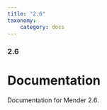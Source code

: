 ```yaml
---
title: "2.6"
taxonomy:
    category: docs
---
```

<!--AUTOVERSION: "title: \"Development\""/integration/complain-->
<!--
Exception to the rule about AUTOVERSION tags coming before their affected block:
For page headers the tag may come after due to misrendering if it is above.
-->

<!--AUTOVERSION: "### Development"/integration/complain-->
### 2.6

# Documentation

<!--AUTOVERSION: "bleeding-edge % branch"/integration/complain-->
Documentation for Mender 2.6.
